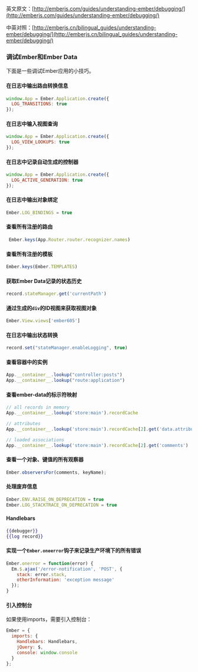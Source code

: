 英文原文：[http://emberjs.com/guides/understanding-ember/debugging/](http://emberjs.com/guides/understanding-ember/debugging/)

中英对照：[http://emberjs.cn/bilingual_guides/understanding-ember/debugging/](http://emberjs.cn/bilingual_guides/understanding-ember/debugging/)

### 调试Ember和Ember Data

下面是一些调试Ember应用的小技巧。

#### 在日志中输出路由转换信息

```javascript
window.App = Ember.Application.create({
  LOG_TRANSITIONS: true
});
```
#### 在日志中输入视图查询

```javascript
window.App = Ember.Application.create({
  LOG_VIEW_LOOKUPS: true
});
```

#### 在日志中记录自动生成的控制器

```javascript
window.App = Ember.Application.create({
  LOG_ACTIVE_GENERATION: true
});
```

#### 在日志中输出对象绑定

```javascript
Ember.LOG_BINDINGS = true
```

#### 查看所有注册的路由

```javascript
 Ember.keys(App.Router.router.recognizer.names)
 ```

#### 查看所有注册的模板

 ```javascript
Ember.keys(Ember.TEMPLATES)
 ```

#### 获取Ember Data记录的状态历史

```javascript
record.stateManager.get('currentPath')
```

#### 通过生成的`div`的ID视图来获取视图对象

```javascript
Ember.View.views['ember605']
```

#### 在日志中输出状态转换

```javascript
record.set("stateManager.enableLogging", true)
```

#### 查看容器中的实例

```javascript
App.__container__.lookup("controller:posts")
App.__container__.lookup("route:application")
```

#### 查看ember-data的标示符映射

```javascript
// all records in memory
App.__container__.lookup('store:main').recordCache 

// attributes
App.__container__.lookup('store:main').recordCache[2].get('data.attributes')

// loaded associations
App.__container__.lookup('store:main').recordCache[2].get('comments')
```

#### 查看一个对象、键值的所有观察器

```javascript
Ember.observersFor(comments, keyName);
```

#### 处理废弃信息

```javascript
Ember.ENV.RAISE_ON_DEPRECATION = true
Ember.LOG_STACKTRACE_ON_DEPRECATION = true
```

#### Handlebars

```handlebars
{{debugger}}
{{log record}}
```

#### 实现一个`Ember.oneerror`钩子来记录生产环境下的所有错误

```javascript
Ember.onerror = function(error) {
  Em.$.ajax('/error-notification', 'POST', {
    stack: error.stack,
    otherInformation: 'exception message'
  });
}
```

#### 引入控制台

如果使用imports，需要引入控制台：

```javascript
Ember = {
  imports: {
    Handlebars: Handlebars,
    jQuery: $,
    console: window.console
  }
};
```
